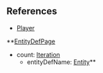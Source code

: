 ## References
  * [Player](RebellionPlayer.md)

**[EntityDefPage](RebellionEntityDefPage.md)
  * count: [Iteration](Iteration.md)
    * entityDefName: [Entity](Entity.md)**
